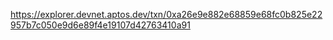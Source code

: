 https://explorer.devnet.aptos.dev/txn/0xa26e9e882e68859e68fc0b825e22957b7c050e9d6e89f4e19107d42763410a91